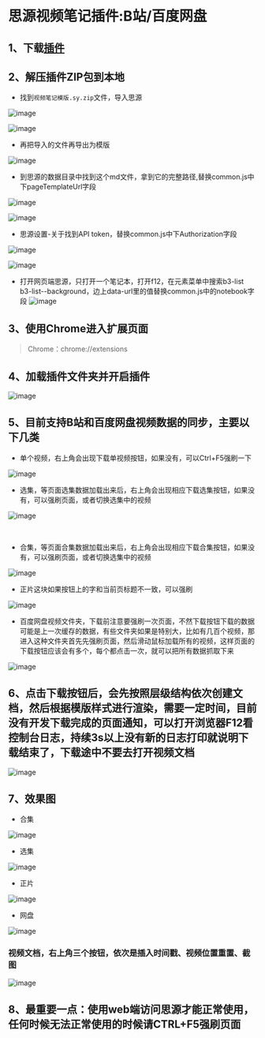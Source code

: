 # 思源视频笔记插件:B站/百度网盘

## 1、下载[插件](https://github.com/coriger/siyuan-video-extension/archive/refs/heads/master.zip)

## 2、解压插件ZIP包到本地

- 找到`视频笔记模版.sy.zip`​文件，导入思源

​![image](assets/image-20240811070044-66q8j4g.png)​

​![image](assets/image-20240811065814-rnvxkky.png)​

- 再把导入的文件再导出为模版

​![image](assets/image-20240811065659-910u9er.png)​

- 到思源的数据目录中找到这个md文件，拿到它的完整路径,替换common.js中下pageTemplateUrl字段

​![image](assets/image-20240811070032-qh29h3n.png)​

​![image](assets/image-20240811070509-adovzpp.png)​

- 思源设置-关于找到API token，替换common.js中下Authorization字段

​![image](assets/image-20240811070706-tvv2rxv.png)​

​![image](assets/image-20240811070631-y0q69yp.png)​

- 打开网页端思源，只打开一个笔记本，打开f12，在元素菜单中搜索b3-list b3-list--background，边上data-url里的值替换common.js中的notebook字段
  ![image](assets/image_03.png)

## 3、使用Chrome进入扩展页面

> Chrome：chrome://extensions

## 4、加载插件文件夹并开启插件

​![image](assets/image-20240811065207-ouqxor3.png)​

## 5、目前支持B站和百度网盘视频数据的同步，主要以下几类

- 单个视频，右上角会出现下载单视频按钮，如果没有，可以Ctrl+F5强刷一下

​![image](assets/image-20240811071518-5dxgfgi.png)​

- 选集，等页面选集数据加载出来后，右上角会出现相应下载选集按钮，如果没有，可以强刷页面，或者切换选集中的视频

​![image](assets/image-20240811071726-5tg0vc4.png)​

‍

- 合集，等页面合集数据加载出来后，右上角会出现相应下载合集按钮，如果没有，可以强刷页面，或者切换选集中的视频

​![image](assets/image-20240811071630-lqc8qiz.png)​

- 正片这块如果按钮上的字和当前页标题不一致，可以强刷

​![image](assets/image-20240811073008-fpilxg0.png)​

- 百度网盘视频文件夹，下载前注意要强刷一次页面，不然下载按钮下载的数据可能是上一次缓存的数据，有些文件夹如果是特别大，比如有几百个视频，那进入这种文件夹首先先强刷页面，然后滑动鼠标加载所有的视频，这样页面的下载按钮应该会有多个，每个都点击一次，就可以把所有数据抓取下来

![image](assets/image_01.png)

## 6、点击下载按钮后，会先按照层级结构依次创建文档，然后根据模版样式进行渲染，需要一定时间，目前没有开发下载完成的页面通知，可以打开浏览器F12看控制台日志，持续3s以上没有新的日志打印就说明下载结束了，下载途中不要去打开视频文档

​![image](assets/image-20240811072025-q0ep4ih.png)​

## 7、效果图

- 合集

​![image](assets/image-20240811072216-jdqp2f5.png)​

- 选集

​![image](assets/image-20240811072238-6hcx0rp.png)​

- 正片

​![image](assets/image-20240811074118-ea4ptcj.png)​

- 网盘

![image](assets/image_02.png)

### 视频文档，右上角三个按钮，依次是插入时间戳、视频位置重置、截图

![image](https://github.com/user-attachments/assets/5bb73900-20eb-4cec-acfa-874606431846)

## 8、最重要一点：使用web端访问思源才能正常使用，任何时候无法正常使用的时候请CTRL+F5强刷页面
